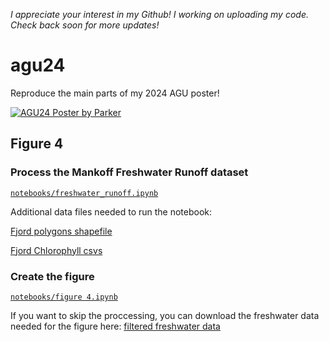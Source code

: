 _I appreciate your interest in my Github! I working on uploading my code. Check back soon for more updates!_

# agu24
Reproduce the main parts of my 2024 AGU poster!

[![AGU24 Poster by Parker](https://drive.usercontent.google.com/download?id=1svHRAEDcdqEr1MralLeZGncD-gbIQLlD)](https://drive.google.com/file/d/1svHRAEDcdqEr1MralLeZGncD-gbIQLlD/view?usp=sharing)



## Figure 4
### Process the Mankoff Freshwater Runoff dataset
[`notebooks/freshwater_runoff.ipynb`](https://github.com/tparker1/agu24/blob/main/notebooks/freshwater_runoff.ipynb)

Additional data files needed to run the notebook:

[Fjord polygons shapefile](https://drive.google.com/file/d/1lEkHKa-Fgl-UknROEccnuc2W59ui6C0F/view?usp=drive_link)

[Fjord Chlorophyll csvs](https://drive.google.com/drive/folders/1LfConKMAZuFDirtopHF6cCnxKPjTdAO5?usp=drive_link) 

### Create the figure
[`notebooks/figure 4.ipynb`](https://github.com/tparker1/agu24/blob/main/notebooks/figure%204.ipynb)

If you want to skip the proccessing, you can download the freshwater data needed for the figure here: 
[filtered freshwater data](https://drive.google.com/drive/folders/1Ci5FrHsG7j237Tpu75r_tUvqdVijSPcG?usp=drive_link)
